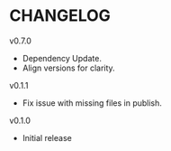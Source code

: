 # CHANGELOG

v0.7.0
- Dependency Update.
- Align versions for clarity.

v0.1.1
- Fix issue with missing files in publish.

v0.1.0
- Initial release
